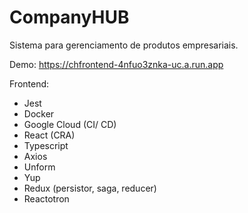 # CompanyHUB
Sistema para gerenciamento de produtos empresariais.

Demo: https://chfrontend-4nfuo3znka-uc.a.run.app

Frontend:
- Jest
- Docker
- Google Cloud (CI/ CD)
- React (CRA)
- Typescript
- Axios
- Unform
- Yup
- Redux (persistor, saga, reducer)
- Reactotron
